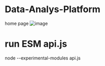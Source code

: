 # Data-Analys-Platform

home page
![image](https://github.com/user-attachments/assets/9147db36-600d-4a25-a857-ca21940175a4)

# run ESM api.js

node --experimental-modules api.js


